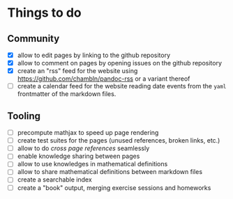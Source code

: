 # Things to do

## Community

- [x] allow to edit pages by linking to the github repository
- [x] allow to comment on pages by opening issues on the github repository
- [x] create an "rss" feed for the website using
  <https://github.com/chambln/pandoc-rss> or a variant thereof
- [ ] create a calendar feed for the website reading date events from the
  `yaml` frontmatter of the markdown files.

## Tooling

- [ ] precompute mathjax to speed up page rendering
- [ ] create test suites for the pages (unused references, broken links, etc.)
- [ ] allow to do *cross page references* seamlessly 
- [ ] enable knowledge sharing between pages
- [ ] allow to use knowledges in mathematical definitions
- [ ] allow to share mathematical definitions between markdown files
- [ ] create a searchable index
- [ ] create a "book" output, merging exercise sessions and homeworks
